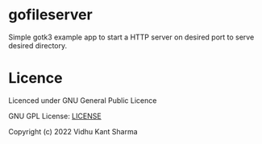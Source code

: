 # gofileserver

Simple gotk3 example app to start a HTTP server on desired port to serve desired directory.

# Licence
Licenced under GNU General Public Licence

GNU GPL License: [LICENSE](LICENSE)

Copyright (c) 2022 Vidhu Kant Sharma
